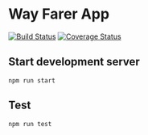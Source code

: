 # Way Farer App

[![Build Status](https://travis-ci.com/ukor/way_farer.svg?branch=master)](https://travis-ci.com/ukor/way_farer) [![Coverage Status](https://coveralls.io/repos/github/ukor/way_farer/badge.svg)](https://coveralls.io/github/ukor/way_farer)

## Start development server
```
npm run start
```
## Test
```
npm run test
```